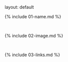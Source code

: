 
layout: default


{% include 01-name.md %}

<br>

{% include 02-image.md %}

<br>

{% include 03-links.md %}

<br>
